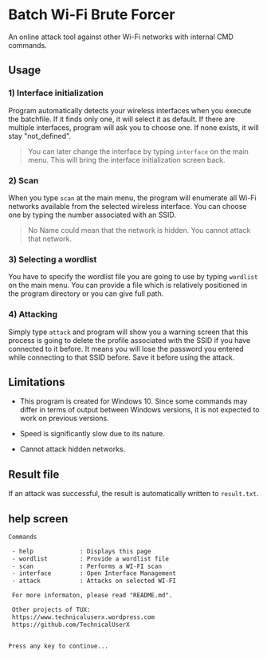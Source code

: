# Batch Wi-Fi Brute Forcer
An online attack tool against other Wi-Fi networks with internal CMD commands.

## Usage

### 1) Interface initialization
Program automatically detects your wireless interfaces when you execute the batchfile.
If it finds only one, it will select it as default. If there are multiple interfaces,
program will ask you to choose one. If none exists, it will stay "not_defined".

> You can later change the interface by typing `interface` on the main menu.
> This will bring the interface initialization screen back.

### 2) Scan
When you type `scan` at the main menu, the program will enumerate all Wi-Fi networks
available from the selected wireless interface. You can choose one by typing the number
associated with an SSID.

> No Name could mean that the network is hidden. You cannot attack that network.

### 3) Selecting a wordlist
You have to specify the wordlist file you are going to use by typing `wordlist` on the 
main menu. You can provide a file which is relatively positioned in the program directory
or you can give full path.

### 4) Attacking
Simply type `attack` and program will show you a warning screen that this process is going
to delete the profile associated with the SSID if you have connected to it before.
It means you will lose the password you entered while connecting to that SSID before.
Save it before using the attack.

## Limitations
- This program is created for Windows 10. Since some commands may differ in terms of output between Windows versions,
it is not expected to work on previous versions.

- Speed is significantly slow due to its nature.

- Cannot attack hidden networks.

## Result file
If an attack was successful, the result is automatically written to `result.txt`.


## help screen
```txt
Commands

 - help             : Displays this page
 - wordlist         : Provide a wordlist file  
 - scan             : Performs a WI-FI scan    
 - interface        : Open Interface Management
 - attack           : Attacks on selected WI-FI

 For more informaton, please read "README.md". 

 Other projects of TUX:
 https://www.technicaluserx.wordpress.com      
 https://github.com/TechnicalUserX


Press any key to continue...
```

